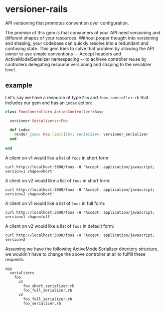 # versioner-rails

API versioning that promotes convention over configuration.

The premise of this gem is that consumers of your API need versioning and different shapes of your resources. Without proper thought into versioning and shaping, your codebase can quickly resolve into a redundant and confusing state. This gem tries to solve that problem by allowing the API owner to use simple conventions -- Accept headers and ActiveModelSerializer namespacing -- to achieve controller reuse by controllers delegating resource versioning and shaping to the serializer level.


## example



Let's say we have a resource of type `Foo` and `foos_controller.rb` that includes our gem and has an `index` action:

``` Ruby
class FoosController< ActionController::Base

  versioner Serializers::Foo

  def index
    render json: Foo.limit(10), serializer: versioner_serializer
  end
  
end
```

A client on v1 would like a list of `foos` in short form:

`curl http://localhost:3000/foos -H 'Accept: application/javascript; version=1 shape=short'`

A client on v2 would like a list of `foos` in short form:

`curl http://localhost:3000/foos -H 'Accept: application/javascript; version=2 shape=short'`

A client on v1 would like a list of `foos` in full form:

`curl http://localhost:3000/foos -H 'Accept: application/javascript; version=1 shape=full'`

A client on v2 would like a list of `foos` in default form:

`curl http://localhost:3000/foos -H 'Accept: application/javascript; version=2`

Assuming we have the following ActiveModelSerializer directory structure, we wouldn't have to change the above controller at all to fulfill these requests:
```
app
  serializers
    foo
      v1
        foo_short_serializer.rb
        foo_full_serializer.rb
      v2
        foo_full_serializer.rb
        foo_serializer.rb
```
